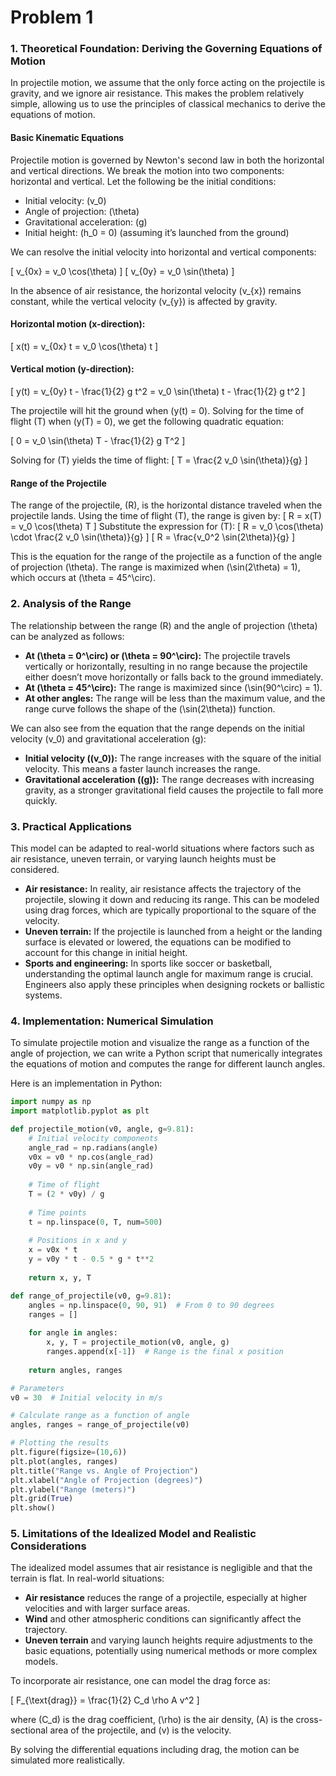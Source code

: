# Problem 1
### 1. Theoretical Foundation: Deriving the Governing Equations of Motion

In projectile motion, we assume that the only force acting on the projectile is gravity, and we ignore air resistance. This makes the problem relatively simple, allowing us to use the principles of classical mechanics to derive the equations of motion.

#### Basic Kinematic Equations

Projectile motion is governed by Newton's second law in both the horizontal and vertical directions. We break the motion into two components: horizontal and vertical. Let the following be the initial conditions:

- Initial velocity: \(v_0\)
- Angle of projection: \(\theta\)
- Gravitational acceleration: \(g\)
- Initial height: \(h_0 = 0\) (assuming it’s launched from the ground)

We can resolve the initial velocity into horizontal and vertical components:

\[
v_{0x} = v_0 \cos(\theta)
\]
\[
v_{0y} = v_0 \sin(\theta)
\]

In the absence of air resistance, the horizontal velocity \(v_{x}\) remains constant, while the vertical velocity \(v_{y}\) is affected by gravity.

#### Horizontal motion (x-direction):
\[
x(t) = v_{0x} t = v_0 \cos(\theta) t
\]

#### Vertical motion (y-direction):
\[
y(t) = v_{0y} t - \frac{1}{2} g t^2 = v_0 \sin(\theta) t - \frac{1}{2} g t^2
\]

The projectile will hit the ground when \(y(t) = 0\). Solving for the time of flight \(T\) when \(y(T) = 0\), we get the following quadratic equation:

\[
0 = v_0 \sin(\theta) T - \frac{1}{2} g T^2
\]

Solving for \(T\) yields the time of flight:
\[
T = \frac{2 v_0 \sin(\theta)}{g}
\]

#### Range of the Projectile

The range of the projectile, \(R\), is the horizontal distance traveled when the projectile lands. Using the time of flight \(T\), the range is given by:
\[
R = x(T) = v_0 \cos(\theta) T
\]
Substitute the expression for \(T\):
\[
R = v_0 \cos(\theta) \cdot \frac{2 v_0 \sin(\theta)}{g}
\]
\[
R = \frac{v_0^2 \sin(2\theta)}{g}
\]

This is the equation for the range of the projectile as a function of the angle of projection \(\theta\). The range is maximized when \(\sin(2\theta) = 1\), which occurs at \(\theta = 45^\circ\).

### 2. Analysis of the Range

The relationship between the range \(R\) and the angle of projection \(\theta\) can be analyzed as follows:

- **At \(\theta = 0^\circ\) or \(\theta = 90^\circ\):** The projectile travels vertically or horizontally, resulting in no range because the projectile either doesn’t move horizontally or falls back to the ground immediately.
- **At \(\theta = 45^\circ\):** The range is maximized since \(\sin(90^\circ) = 1\).
- **At other angles:** The range will be less than the maximum value, and the range curve follows the shape of the \(\sin(2\theta)\) function.

We can also see from the equation that the range depends on the initial velocity \(v_0\) and gravitational acceleration \(g\):

- **Initial velocity (\(v_0\)):** The range increases with the square of the initial velocity. This means a faster launch increases the range.
- **Gravitational acceleration (\(g\)):** The range decreases with increasing gravity, as a stronger gravitational field causes the projectile to fall more quickly.

### 3. Practical Applications

This model can be adapted to real-world situations where factors such as air resistance, uneven terrain, or varying launch heights must be considered.

- **Air resistance:** In reality, air resistance affects the trajectory of the projectile, slowing it down and reducing its range. This can be modeled using drag forces, which are typically proportional to the square of the velocity.
- **Uneven terrain:** If the projectile is launched from a height or the landing surface is elevated or lowered, the equations can be modified to account for this change in initial height.
- **Sports and engineering:** In sports like soccer or basketball, understanding the optimal launch angle for maximum range is crucial. Engineers also apply these principles when designing rockets or ballistic systems.

### 4. Implementation: Numerical Simulation

To simulate projectile motion and visualize the range as a function of the angle of projection, we can write a Python script that numerically integrates the equations of motion and computes the range for different launch angles.

Here is an implementation in Python:

```python
import numpy as np
import matplotlib.pyplot as plt

def projectile_motion(v0, angle, g=9.81):
    # Initial velocity components
    angle_rad = np.radians(angle)
    v0x = v0 * np.cos(angle_rad)
    v0y = v0 * np.sin(angle_rad)
    
    # Time of flight
    T = (2 * v0y) / g
    
    # Time points
    t = np.linspace(0, T, num=500)
    
    # Positions in x and y
    x = v0x * t
    y = v0y * t - 0.5 * g * t**2
    
    return x, y, T

def range_of_projectile(v0, g=9.81):
    angles = np.linspace(0, 90, 91)  # From 0 to 90 degrees
    ranges = []
    
    for angle in angles:
        x, y, T = projectile_motion(v0, angle, g)
        ranges.append(x[-1])  # Range is the final x position
    
    return angles, ranges

# Parameters
v0 = 30  # Initial velocity in m/s

# Calculate range as a function of angle
angles, ranges = range_of_projectile(v0)

# Plotting the results
plt.figure(figsize=(10,6))
plt.plot(angles, ranges)
plt.title("Range vs. Angle of Projection")
plt.xlabel("Angle of Projection (degrees)")
plt.ylabel("Range (meters)")
plt.grid(True)
plt.show()
```

### 5. Limitations of the Idealized Model and Realistic Considerations

The idealized model assumes that air resistance is negligible and that the terrain is flat. In real-world situations:

- **Air resistance** reduces the range of a projectile, especially at higher velocities and with larger surface areas.
- **Wind** and other atmospheric conditions can significantly affect the trajectory.
- **Uneven terrain** and varying launch heights require adjustments to the basic equations, potentially using numerical methods or more complex models.

To incorporate air resistance, one can model the drag force as:

\[
F_{\text{drag}} = \frac{1}{2} C_d \rho A v^2
\]

where \(C_d\) is the drag coefficient, \(\rho\) is the air density, \(A\) is the cross-sectional area of the projectile, and \(v\) is the velocity.

By solving the differential equations including drag, the motion can be simulated more realistically.
